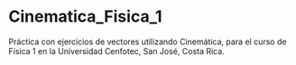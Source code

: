 # Cinematica_Fisica_1
Práctica con ejercicios de vectores utilizando Cinemática, para el curso de Física 1 en la Universidad Cenfotec, San José, Costa Rica.
